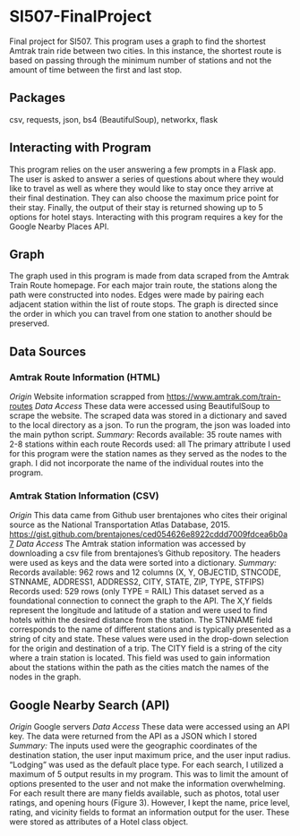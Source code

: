 # SI507-FinalProject
Final project for SI507. This program uses a graph to find the shortest Amtrak train ride between two cities. In this instance, the shortest route is based on passing through the minimum number of stations and not the amount of time between the first and last stop.

## Packages
csv, requests, json, bs4 (BeautifulSoup), networkx, flask

## Interacting with Program
This program relies on the user answering a few prompts in a Flask app. The user is asked to answer a series of questions about where they would like to travel as well as where they would like to stay once they arrive at their final destination. They can also choose the maximum price point for their stay. Finally, the output of their stay is returned showing up to 5 options for hotel stays. Interacting with this program requires a key for the Google Nearby Places API.

## Graph
The graph used in this program is made from data scraped from the Amtrak Train Route homepage. For each major train route, the stations along the path were constructed into nodes. Edges were made by pairing each adjacent station within the list of route stops. The graph is directed since the order in which you can travel from one station to another should be preserved.

## Data Sources
### Amtrak Route Information (HTML)
*Origin*
Website information scrapped from https://www.amtrak.com/train-routes
*Data Access*
These data were accessed using BeautifulSoup to scrape the website. The scraped data was stored in a dictionary and saved to the local directory as a json. To run the program, the json was loaded into the main python script.
*Summary:*
Records available: 35 route names with 2-8 stations within each route
Records used: all
The primary attribute I used for this program were the station names as they served as the nodes to the graph. I did not incorporate the name of the individual routes into the program.

### Amtrak Station Information (CSV)
*Origin*
This data came from Github user brentajones who cites their original source as the National Transportation Atlas Database, 2015. https://gist.github.com/brentajones/ced054626e8922cddd7009fdcea6b0a7
*Data Access*
The Amtrak station information was accessed by downloading a csv file from brentajones’s Github repository. The headers were used as keys and the data were sorted into a dictionary.
*Summary:*
Records available: 962 rows and 12 columns (X, Y, OBJECTID, STNCODE, STNNAME, ADDRESS1, ADDRESS2, CITY, STATE, ZIP, TYPE, STFIPS)
Records used: 529 rows (only TYPE = RAIL)
This dataset served as a foundational connection to connect the graph to the API. 
The X,Y fields represent the longitude and latitude of a station and were used to find hotels within the desired distance from the station. 
The STNNAME field corresponds to the name of different stations and is typically presented as a string of city and state. These values were used in the drop-down selection for the origin and destination of a trip. 
The CITY field is a string of the city where a train station is located. This field was used to gain information about the stations within the path as the cities match the names of the nodes in the graph.

## Google Nearby Search (API)
*Origin*
Google servers
*Data Access*
These data were accessed using an API key. The data were returned from the API as a JSON which I stored 
*Summary:*
The inputs used were the geographic coordinates of the destination station, the user input maximum price, and the user input radius. “Lodging” was used as the default place type.
For each search, I utilized a maximum of 5 output results in my program. This was to limit the amount of options presented to the user and not make the information overwhelming.
For each result there are many fields available, such as photos, total user ratings, and opening hours (Figure 3). However, I kept the name, price level, rating, and vicinity fields to format an information output for the user. These were stored as attributes of a Hotel class object.

